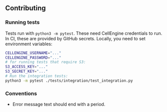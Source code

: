 ## Contributing

### Running tests

Tests run with `python3 -m pytest`. These need CellEngine credentials to run. In
CI, these are provided by GitHub secrets. Locally, you need to set environment
variables:

```sh
CELLENGINE_USERNAME="..."
CELLENGINE_PASSWORD="..."
# for running tests that require S3:
S3_ACCESS_KEY="..."
S3_SECRET_KEY="..."
# Run the integration tests:
python3 -m pytest ./tests/integration/test_integration.py
```

### Conventions

* Error message text should end with a period.
